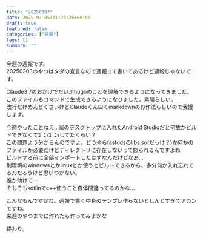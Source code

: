 ```yaml
---
title: "20250307"
date: 2025-03-05T11:23:26+09:00
draft: true
featured: false
categories: ["週報"]
tags: []
summary: ""
---
```


今週の週報です。  
20250303のやつはタダの宣言なので週報って書いてあるけど週報じゃないです。  

Claude3.7のおかげでだいぶhugoのことを理解できるようになってきました。  
このファイルもコマンドで生成できるようになりました。素晴らしい。  
改行だけめんどくさいけどClaudeくん曰くmarkdownのお作法らしいので我慢します。

今週やったことねえ…家のデスクトップに入れたAndroid Studioだと何故かビルドできなくてｺﾞﾆｮｺﾞﾆｮしてたくらい？  
この問題よう分からんのですよ。どうやらfastddsのlibs.so(だっけ？)か何かのファイルが必要だけどディレクトリに存在しないって怒られるんですよね  
ビルドする前に全部インポートしたはずなんだけどなあ…  
別環境のwindowsとかlinuxとか使うとビルドできるから、多分何か入れ忘れてるんだろうけど思いつかない。  
誰か助けてー  
そもそもkotlinでc++使うこと自体間違ってるのかな…

こんなもんですかね。週報で書く中身のテンプレ作らないとしんどすぎてアカンですね。  
来週のやつまでに作れたら作ってみよかな

終わり。